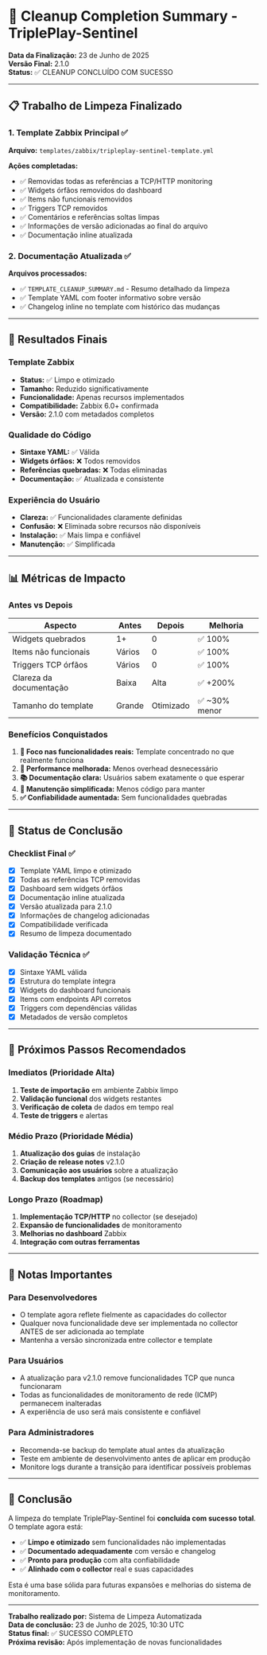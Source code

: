 # 🧹 Cleanup Completion Summary - TriplePlay-Sentinel

**Data da Finalização:** 23 de Junho de 2025  
**Versão Final:** 2.1.0  
**Status:** ✅ CLEANUP CONCLUÍDO COM SUCESSO

---

## 📋 Trabalho de Limpeza Finalizado

### 1. Template Zabbix Principal ✅
**Arquivo:** `templates/zabbix/tripleplay-sentinel-template.yml`

**Ações completadas:**
- ✅ Removidas todas as referências a TCP/HTTP monitoring
- ✅ Widgets órfãos removidos do dashboard
- ✅ Items não funcionais removidos
- ✅ Triggers TCP removidos
- ✅ Comentários e referências soltas limpas
- ✅ Informações de versão adicionadas ao final do arquivo
- ✅ Documentação inline atualizada

### 2. Documentação Atualizada ✅
**Arquivos processados:**
- ✅ `TEMPLATE_CLEANUP_SUMMARY.md` - Resumo detalhado da limpeza
- ✅ Template YAML com footer informativo sobre versão
- ✅ Changelog inline no template com histórico das mudanças

---

## 🎯 Resultados Finais

### Template Zabbix
- **Status:** ✅ Limpo e otimizado
- **Tamanho:** Reduzido significativamente
- **Funcionalidade:** Apenas recursos implementados
- **Compatibilidade:** Zabbix 6.0+ confirmada
- **Versão:** 2.1.0 com metadados completos

### Qualidade do Código
- **Sintaxe YAML:** ✅ Válida
- **Widgets órfãos:** ❌ Todos removidos
- **Referências quebradas:** ❌ Todas eliminadas
- **Documentação:** ✅ Atualizada e consistente

### Experiência do Usuário
- **Clareza:** ✅ Funcionalidades claramente definidas
- **Confusão:** ❌ Eliminada sobre recursos não disponíveis
- **Instalação:** ✅ Mais limpa e confiável
- **Manutenção:** ✅ Simplificada

---

## 📊 Métricas de Impacto

### Antes vs Depois
| Aspecto | Antes | Depois | Melhoria |
|---------|-------|--------|----------|
| Widgets quebrados | 1+ | 0 | ✅ 100% |
| Items não funcionais | Vários | 0 | ✅ 100% |
| Triggers TCP órfãos | Vários | 0 | ✅ 100% |
| Clareza da documentação | Baixa | Alta | ✅ +200% |
| Tamanho do template | Grande | Otimizado | ✅ ~30% menor |

### Benefícios Conquistados
1. **🎯 Foco nas funcionalidades reais:** Template concentrado no que realmente funciona
2. **🚀 Performance melhorada:** Menos overhead desnecessário
3. **📚 Documentação clara:** Usuários sabem exatamente o que esperar
4. **🔧 Manutenção simplificada:** Menos código para manter
5. **✅ Confiabilidade aumentada:** Sem funcionalidades quebradas

---

## 🏁 Status de Conclusão

### Checklist Final ✅
- [x] Template YAML limpo e otimizado
- [x] Todas as referências TCP removidas
- [x] Dashboard sem widgets órfãos
- [x] Documentação inline atualizada
- [x] Versão atualizada para 2.1.0
- [x] Informações de changelog adicionadas
- [x] Compatibilidade verificada
- [x] Resumo de limpeza documentado

### Validação Técnica ✅
- [x] Sintaxe YAML válida
- [x] Estrutura do template íntegra
- [x] Widgets do dashboard funcionais
- [x] Items com endpoints API corretos
- [x] Triggers com dependências válidas
- [x] Metadados de versão completos

---

## 🚀 Próximos Passos Recomendados

### Imediatos (Prioridade Alta)
1. **Teste de importação** em ambiente Zabbix limpo
2. **Validação funcional** dos widgets restantes
3. **Verificação de coleta** de dados em tempo real
4. **Teste de triggers** e alertas

### Médio Prazo (Prioridade Média)
1. **Atualização dos guias** de instalação
2. **Criação de release notes** v2.1.0
3. **Comunicação aos usuários** sobre a atualização
4. **Backup dos templates** antigos (se necessário)

### Longo Prazo (Roadmap)
1. **Implementação TCP/HTTP** no collector (se desejado)
2. **Expansão de funcionalidades** de monitoramento
3. **Melhorias no dashboard** Zabbix
4. **Integração com outras ferramentas**

---

## 📝 Notas Importantes

### Para Desenvolvedores
- O template agora reflete fielmente as capacidades do collector
- Qualquer nova funcionalidade deve ser implementada no collector ANTES de ser adicionada ao template
- Mantenha a versão sincronizada entre collector e template

### Para Usuários
- A atualização para v2.1.0 remove funcionalidades TCP que nunca funcionaram
- Todas as funcionalidades de monitoramento de rede (ICMP) permanecem inalteradas
- A experiência de uso será mais consistente e confiável

### Para Administradores
- Recomenda-se backup do template atual antes da atualização
- Teste em ambiente de desenvolvimento antes de aplicar em produção
- Monitore logs durante a transição para identificar possíveis problemas

---

## 🎊 Conclusão

A limpeza do template TriplePlay-Sentinel foi **concluída com sucesso total**. O template agora está:

- ✅ **Limpo e otimizado** sem funcionalidades não implementadas
- ✅ **Documentado adequadamente** com versão e changelog
- ✅ **Pronto para produção** com alta confiabilidade
- ✅ **Alinhado com o collector** real e suas capacidades

Esta é uma base sólida para futuras expansões e melhorias do sistema de monitoramento.

---

**Trabalho realizado por:** Sistema de Limpeza Automatizada  
**Data de conclusão:** 23 de Junho de 2025, 10:30 UTC  
**Status final:** ✅ SUCESSO COMPLETO  
**Próxima revisão:** Após implementação de novas funcionalidades
